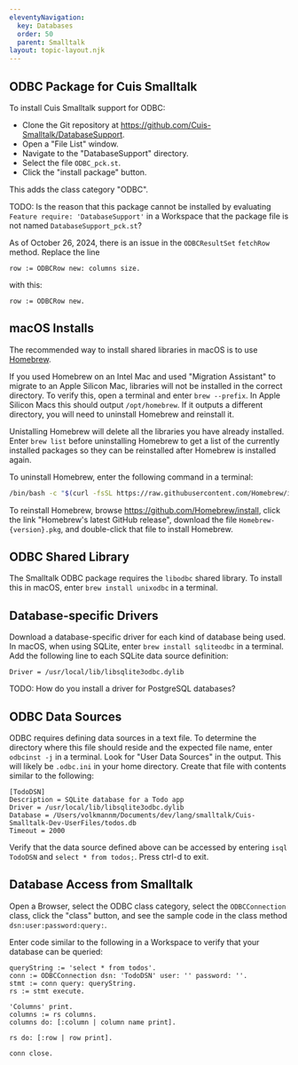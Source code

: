 ```yaml
---
eleventyNavigation:
  key: Databases
  order: 50
  parent: Smalltalk
layout: topic-layout.njk
---
```


## ODBC Package for Cuis Smalltalk

To install Cuis Smalltalk support for ODBC:

- Clone the Git repository at https://github.com/Cuis-Smalltalk/DatabaseSupport.
- Open a "File List" window.
- Navigate to the "DatabaseSupport" directory.
- Select the file `ODBC_pck.st`.
- Click the "install package" button.

This adds the class category "ODBC".

TODO: Is the reason that this package cannot be installed by evaluating
`Feature require: 'DatabaseSupport'` in a Workspace
that the package file is not named `DatabaseSupport_pck.st`?

As of October 26, 2024, there is an issue
in the `ODBCResultSet` `fetchRow` method.
Replace the line

```smalltalk
row := ODBCRow new: columns size.
```

with this:

```smalltalk
row := ODBCRow new.
```

## macOS Installs

The recommended way to install shared libraries in macOS is to
use <a href="https://brew.sh" target="_blank">Homebrew</a>.

If you used Homebrew on an Intel Mac and
used "Migration Assistant" to migrate to an Apple Silicon Mac,
libraries will not be installed in the correct directory.
To verify this, open a terminal and enter `brew --prefix`.
In Apple Silicon Macs this should output `/opt/homebrew`.
If it outputs a different directory, you will need to
uninstall Homebrew and reinstall it.

Unistalling Homebrew will delete all the libraries you have already installed.
Enter `brew list` before uninstalling Homebrew
to get a list of the currently installed packages
so they can be reinstalled after Homebrew is installed again.

To uninstall Homebrew, enter the following command in a terminal:

```bash
/bin/bash -c "$(curl -fsSL https://raw.githubusercontent.com/Homebrew/install/HEAD/uninstall.sh)"
```

To reinstall Homebrew, browse https://github.com/Homebrew/install,
click the link "Homebrew's latest GitHub release",
download the file `Homebrew-{version}.pkg`,
and double-click that file to install Homebrew.

## ODBC Shared Library

The Smalltalk ODBC package requires the `libodbc` shared library.
To install this in macOS, enter `brew install unixodbc` in a terminal.

## Database-specific Drivers

Download a database-specific driver for each kind of database being used.
In macOS, when using SQLite, enter `brew install sqliteodbc` in a terminal.
Add the following line to each SQLite data source definition:

```text
Driver = /usr/local/lib/libsqlite3odbc.dylib
```

TODO: How do you install a driver for PostgreSQL databases?

## ODBC Data Sources

ODBC requires defining data sources in a text file.
To determine the directory where this file should reside
and the expected file name, enter `odbcinst -j` in a terminal.
Look for "User Data Sources" in the output.
This will likely be `.odbc.ini` in your home directory.
Create that file with contents similar to the following:

```text
[TodoDSN]
Description = SQLite database for a Todo app
Driver = /usr/local/lib/libsqlite3odbc.dylib
Database = /Users/volkmannm/Documents/dev/lang/smalltalk/Cuis-Smalltalk-Dev-UserFiles/todos.db
Timeout = 2000
```

Verify that the data source defined above can be accessed
by entering `isql TodoDSN` and `select * from todos;`.
Press ctrl-d to exit.

## Database Access from Smalltalk

Open a Browser, select the ODBC class category,
select the `ODBCConnection` class, click the "class" button,
and see the sample code in the class method `dsn:user:password:query:`.

Enter code similar to the following in a Workspace
to verify that your database can be queried:

```smalltalk
queryString := 'select * from todos'.
conn := ODBCConnection dsn: 'TodoDSN' user: '' password: ''.
stmt := conn query: queryString.
rs := stmt execute.

'Columns' print.
columns := rs columns.
columns do: [:column | column name print].

rs do: [:row | row print].

conn close.
```

